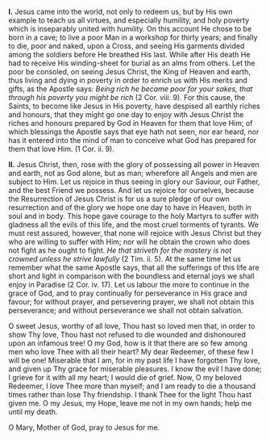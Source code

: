 
**I\.** Jesus came into the world, not only to redeem us, but by His own example to teach us all virtues, and especially humility, and holy poverty which is inseparably united with humility. On this account He chose to be born in a cave; to live a poor Man in a workshop for thirty years; and finally to die, poor and naked, upon a Cross, and seeing His garments divided among the soldiers before He breathed His last. While after His death He had to receive His winding-sheet for burial as an alms from others. Let the poor be consoled, on seeing Jesus Christ, the King of Heaven and earth, thus living and dying in poverty in order to enrich us with His merits and gifts, as the Apostle says: *Being rich he became poor for your sakes, that through his poverty you might be rich* (2 Cor. viii. 9). For this cause, the Saints, to become like Jesus in His poverty, have despised all earthly riches and honours, that they might go one day to enjoy with Jesus Christ the riches and honours prepared by God in Heaven for them that love Him; of which blessings the Apostle says that eye hath not seen, nor ear heard, nor has it entered into the mind of man to conceive what God has prepared for them that love Him. (1 Cor. ii. 9).

**II\.** Jesus Christ, then, rose with the glory of possessing all power in Heaven and earth, not as God alone, but as man; wherefore all Angels and men are subject to Him. Let us rejoice in thus seeing in glory our Saviour, our Father, and the best Friend we possess. And let us rejoice for ourselves, because the Resurrection of Jesus Christ is for us a sure pledge of our own resurrection and of the glory we hope one day to have in Heaven, both in soul and in body. This hope gave courage to the holy Martyrs to suffer with gladness all the evils of this life, and the most cruel torments of tyrants. We must rest assured, however, that none will rejoice with Jesus Christ but they who are willing to suffer with Him; nor will he obtain the crown who does not fight as he ought to fight. *He that striveth for the mastery is not crowned unless he strive lawfully* (2 Tim. ii. 5). At the same time let us remember what the same Apostle says, that all the sufferings of this life are short and light in comparison with the boundless and eternal joys we shall enjoy in Paradise (2 Cor. iv. 17). Let us labour the more to continue in the grace of God, and to pray continually for perseverance in His grace and favour; for without prayer, and persevering prayer, we shall not obtain this perseverance; and without perseverance we shall not obtain salvation.

O sweet Jesus, worthy of all love, Thou hast so loved men that, in order to show Thy love, Thou hast not refused to die wounded and dishonoured upon an infamous tree! O my God, how is it that there are so few among men who love Thee with all their heart? My dear Redeemer, of these few I will be one! Miserable that I am, for in my past life I have forgotten Thy love, and given up Thy grace for miserable pleasures. I know the evil I have done; I grieve for it with all my heart; I would die of grief. Now, O my beloved Redeemer, I love Thee more than myself; and I am ready to die a thousand times rather than lose Thy friendship. I thank Thee for the light Thou hast given me. O my Jesus, my Hope, leave me not in my own hands; help me until my death.

O Mary, Mother of God, pray to Jesus for me.

